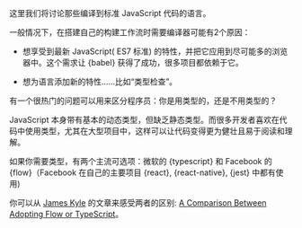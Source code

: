 这里我们将讨论那些编译到标准 JavaScript 代码的语言。

一般情况下，在搭建自己的构建工作流时需要编译器可能有2个原因：

* 想享受到最新 JavaScript( ES7 标准) 的特性，并把它应用到尽可能多的浏览器中。这个需求让 {babel} 获得了成功，很多项目都依赖于它。

* 想为语言添加新的特性……比如“类型检查”。

有一个很热门的问题可以用来区分程序员：你是用类型的，还是不用类型的？

JavaScript 本身带有基本的动态类型，但缺乏静态类型。而很多开发者喜欢在代码中使用类型，尤其在大型项目中，这样可以让代码变得更为健壮且易于阅读和理解。

如果你需要类型，有两个主流可选项：微软的 {typescript} 和 Facebook 的 {flow}（Facebook 在自己的主要项目 {react}, {react-native}, {jest} 中都有使用)

你可以从 [James Kyle](https://github.com/thejameskyle) 的文章来感受两者的区别: [A Comparison Between Adopting Flow or TypeScript](https://medium.com/the-thinkmill/adopting-flow-typescript-3549a3a36d51)。
